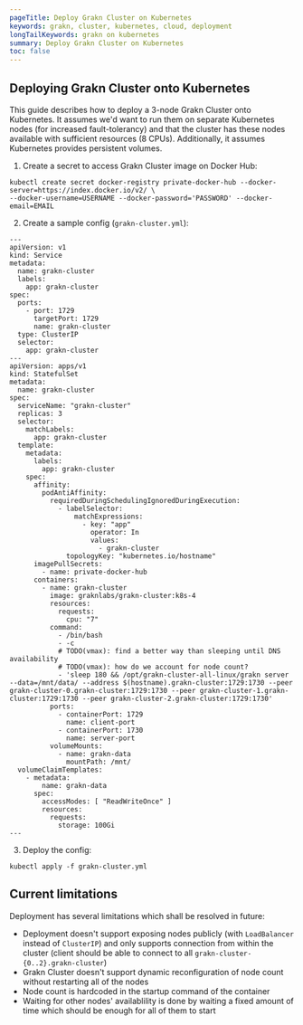 ```yaml
---
pageTitle: Deploy Grakn Cluster on Kubernetes
keywords: grakn, cluster, kubernetes, cloud, deployment
longTailKeywords: grakn on kubernetes
summary: Deploy Grakn Cluster on Kubernetes
toc: false
---
```


## Deploying Grakn Cluster onto Kubernetes

This guide describes how to deploy a 3-node Grakn Cluster onto Kubernetes.
It assumes we'd want to run them on separate Kubernetes nodes (for increased fault-tolerancy)
and that the cluster has these nodes available with sufficient resources (8 CPUs).
Additionally, it assumes Kubernetes provides persistent volumes.

1. Create a secret to access Grakn Cluster image on Docker Hub:

```
kubectl create secret docker-registry private-docker-hub --docker-server=https://index.docker.io/v2/ \
--docker-username=USERNAME --docker-password='PASSWORD' --docker-email=EMAIL
```

2. Create a sample config (`grakn-cluster.yml`):

```
---
apiVersion: v1
kind: Service
metadata:
  name: grakn-cluster
  labels:
    app: grakn-cluster
spec:
  ports:
    - port: 1729
      targetPort: 1729
      name: grakn-cluster
  type: ClusterIP
  selector:
    app: grakn-cluster
---
apiVersion: apps/v1
kind: StatefulSet
metadata:
  name: grakn-cluster
spec:
  serviceName: "grakn-cluster"
  replicas: 3
  selector:
    matchLabels:
      app: grakn-cluster
  template:
    metadata:
      labels:
        app: grakn-cluster
    spec:
      affinity:
        podAntiAffinity:
          requiredDuringSchedulingIgnoredDuringExecution:
            - labelSelector:
                matchExpressions:
                  - key: "app"
                    operator: In
                    values:
                      - grakn-cluster
              topologyKey: "kubernetes.io/hostname"
      imagePullSecrets:
        - name: private-docker-hub
      containers:
        - name: grakn-cluster
          image: graknlabs/grakn-cluster:k8s-4
          resources:
            requests:
              cpu: "7"
          command:
            - /bin/bash
            - -c
            # TODO(vmax): find a better way than sleeping until DNS availability
            # TODO(vmax): how do we account for node count?
            - 'sleep 180 && /opt/grakn-cluster-all-linux/grakn server --data=/mnt/data/ --address $(hostname).grakn-cluster:1729:1730 --peer grakn-cluster-0.grakn-cluster:1729:1730 --peer grakn-cluster-1.grakn-cluster:1729:1730 --peer grakn-cluster-2.grakn-cluster:1729:1730'
          ports:
            - containerPort: 1729
              name: client-port
            - containerPort: 1730
              name: server-port
          volumeMounts:
            - name: grakn-data
              mountPath: /mnt/
  volumeClaimTemplates:
    - metadata:
        name: grakn-data
      spec:
        accessModes: [ "ReadWriteOnce" ]
        resources:
          requests:
            storage: 100Gi
---
```

3. Deploy the config:

```
kubectl apply -f grakn-cluster.yml
```

## Current limitations

Deployment has several limitations which shall be resolved in future:

* Deployment doesn't support exposing nodes publicly (with `LoadBalancer` instead of `ClusterIP`) and only
supports connection from within the cluster (client should be able to connect to all `grakn-cluster-{0..2}.grakn-cluster`)
* Grakn Cluster doesn't support dynamic reconfiguration of node count without restarting all of the nodes
* Node count is hardcoded in the startup command of the container
* Waiting for other nodes' availablility is done by waiting a fixed amount of time which should be enough for all of them to start
